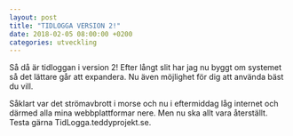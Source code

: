 ```yaml
---
layout: post
title: "TIDLOGGA VERSION 2!"
date: 2018-02-05 08:00:00 +0200
categories: utveckling
---
```

Så då är tidloggan i version 2! Efter långt slit har jag nu byggt om systemet så det lättare går att expandera. Nu även möjlighet för dig att använda bäst du vill.

Såklart var det strömavbrott i morse och nu i eftermiddag låg internet och därmed alla mina webbplattformar nere. Men nu ska allt vara återställt. Testa gärna TidLogga.teddyprojekt.se.